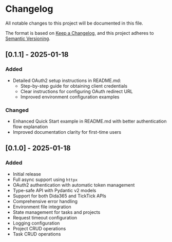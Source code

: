 # Changelog

All notable changes to this project will be documented in this file.

The format is based on [Keep a Changelog](https://keepachangelog.com/en/1.0.0/),
and this project adheres to [Semantic Versioning](https://semver.org/spec/v2.0.0.html).

## [0.1.1] - 2025-01-18

### Added
- Detailed OAuth2 setup instructions in README.md:
  - Step-by-step guide for obtaining client credentials
  - Clear instructions for configuring OAuth redirect URL
  - Improved environment configuration examples

### Changed
- Enhanced Quick Start example in README.md with better authentication flow explanation
- Improved documentation clarity for first-time users

## [0.1.0] - 2025-01-18

### Added
- Initial release
- Full async support using `httpx`
- OAuth2 authentication with automatic token management
- Type-safe API with Pydantic v2 models
- Support for both Dida365 and TickTick APIs
- Comprehensive error handling
- Environment file integration
- State management for tasks and projects
- Request timeout configuration
- Logging configuration
- Project CRUD operations
- Task CRUD operations